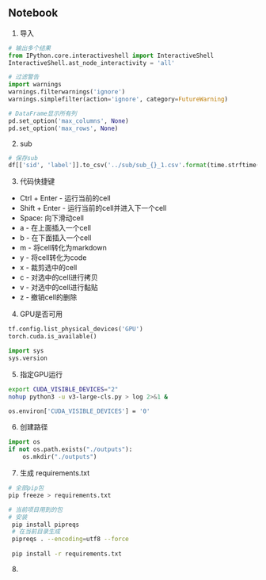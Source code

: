 ## Notebook

1. 导入
```python
# 输出多个结果
from IPython.core.interactiveshell import InteractiveShell 
InteractiveShell.ast_node_interactivity = 'all'

# 过滤警告
import warnings
warnings.filterwarnings('ignore')
warnings.simplefilter(action='ignore', category=FutureWarning)

# DataFrame显示所有列
pd.set_option('max_columns', None)
pd.set_option('max_rows', None)
```
2. sub

```python
# 保存sub
df[['sid', 'label']].to_csv('../sub/sub_{}_1.csv'.format(time.strftime('%Y%m%d')), index=False)
```

3. 代码快捷键

- Ctrl + Enter - 运行当前的cell
- Shift + Enter - 运行当前的cell并进入下一个cell
- Space: 向下滑动cell
- a - 在上面插入一个cell
- b - 在下面插入一个cell
- m - 将cell转化为markdown
- y - 将cell转化为code
- x - 裁剪选中的cell
- c - 对选中的cell进行拷贝
- v - 对选中的cell进行黏贴
- z - 撤销cell的删除

4. GPU是否可用

```python
tf.config.list_physical_devices('GPU')
torch.cuda.is_available()

import sys
sys.version
```

5. 指定GPU运行

```sh
export CUDA_VISIBLE_DEVICES="2"
nohup python3 -u v3-large-cls.py > log 2>&1 &

os.environ['CUDA_VISIBLE_DEVICES'] = '0'
```

6. 创建路径

```python
import os
if not os.path.exists("./outputs"):
    os.mkdir("./outputs")
```

7. 生成 requirements.txt

```sh
# 全部pip包
pip freeze > requirements.txt

# 当前项目用到的包
# 安装
 pip install pipreqs
 # 在当前目录生成
 pipreqs . --encoding=utf8 --force
 
 pip install -r requirements.txt
```

8. 
